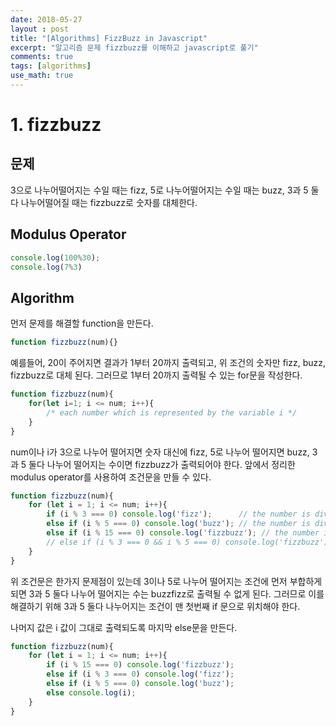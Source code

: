 ```yaml
---
date: 2018-05-27
layout : post
title: "[Algorithms] FizzBuzz in Javascript"
excerpt: "알고리즘 문제 fizzbuzz를 이해하고 javascript로 풀기"
comments: true
tags: [algorithms]
use_math: true
---
```




# 1. fizzbuzz 

## 문제

3으로 나누어떨어지는 수일 때는 fizz, 5로 나누어떨어지는 수일 때는  buzz, 3과 5 둘 다 나누어떨어질 때는 fizzbuzz로 숫자를 대체한다.



## Modulus Operator

```javascript
console.log(100%30);
console.log(7%3)
```



## Algorithm

먼저 문제를 해결할 function을 만든다.

```javascript
function fizzbuzz(num){}
```



예를들어, 20이 주어지면 결과가 1부터 20까지 출력되고, 위 조건의 숫자만 fizz, buzz, fizzbuzz로 대체 된다. 그러므로 1부터 20까지 출력될 수 있는 for문을 작성한다.

```javascript
function fizzbuzz(num){
    for(let i=1; i <= num; i++){
        /* each number which is represented by the variable i */
    }
}
```



num이나 i가 3으로 나누어 떨어지면 숫자 대신에 fizz, 5로 나누어 떨어지면 buzz, 3과 5 둘다 나누어 떨어지는 수이면 fizzbuzz가 출력되어야 한다. 앞에서 정리한 modulus operator를 사용하여 조건문을 만들 수 있다.

```javascript
function fizzbuzz(num){
    for (let i = 1; i <= num; i++){
        if (i % 3 === 0) console.log('fizz');      // the number is divisible by 3.
        else if (i % 5 === 0) console.log('buzz'); // the number is divsible by 5.
        else if (i % 15 === 0) console.log('fizzbuzz'); // the number is divisible by both 3 and 5.
        // else if (i % 3 === 0 && i % 5 === 0) console.log('fizzbuzz')
    }
}
```



위 조건문은 한가지 문제점이 있는데 3이나 5로 나누어 떨어지는 조건에 먼저 부합하게 되면 3과 5 둘다 나누어 떨어지는 수는 buzzfizz로 출력될 수 없게 된다. 그러므로 이를 해결하기 위해 3과 5 둘다 나누어지는 조건이 맨 첫번째 if 문으로 위치해야 한다.

나머지 값은 i 값이 그대로 출력되도록 마지막 else문을 만든다.

```javascript
function fizzbuzz(num){
    for (let i = 1; i <= num; i++){
        if (i % 15 === 0) console.log('fizzbuzz'); 
        else if (i % 3 === 0) console.log('fizz'); 
        else if (i % 5 === 0) console.log('buzz');
        else console.log(i);
    }
}
```

